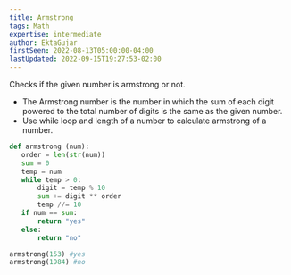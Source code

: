 ```yaml
---
title: Armstrong
tags: Math
expertise: intermediate
author: EktaGujar
firstSeen: 2022-08-13T05:00:00-04:00
lastUpdated: 2022-09-15T19:27:53-02:00
---
```



Checks if the given number is armstrong or not.


- The Armstrong number is the number in which the sum of each digit powered to the total number of digits is the same as the given number.
- Use while loop and length of a number to calculate armstrong of a number.


```py
def armstrong (num):
   order = len(str(num))
   sum = 0
   temp = num
   while temp > 0:
       digit = temp % 10
       sum += digit ** order
       temp //= 10
   if num == sum:
       return "yes"
   else:
       return "no"
```


```py
armstrong(153) #yes
armstrong(1984) #no

